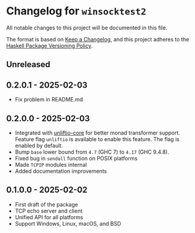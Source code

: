 # Changelog for `winsocktest2`

All notable changes to this project will be documented in this file.

The format is based on [Keep a Changelog](https://keepachangelog.com/en/1.0.0/),
and this project adheres to the
[Haskell Package Versioning Policy](https://pvp.haskell.org/).

## Unreleased

## 0.2.0.1 - 2025-02-03

- Fix problem in README.md

## 0.2.0.0 - 2025-02-03

- Integrated with [unliftio-core] for better monad transformer support.
  Feature flag `unliftio` is available to enable this feature.
  The flag is enabled by default.
- Bump `base` lower bound from `4.7` (GHC 7) to `4.17` (GHC 9.4.8).
- Fixed bug in `sendall` function on POSIX platforms
- Made `TCPIP` modules internal
- Added documentation improvements

[unliftio-core]: https://hackage.haskell.org/package/unliftio-core

## 0.1.0.0 - 2025-02-02

- First draft of the package
- TCP echo server and client
- Unified API for all platforms
- Support Windows, Linux, macOS, and BSD
